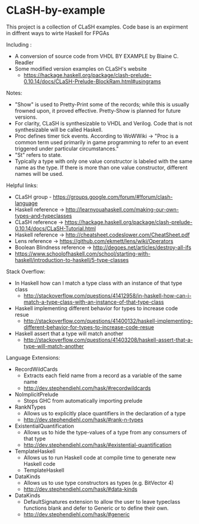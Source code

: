 # CLaSH-by-example
This project is a collection of CLaSH examples. Code base is an expirment in diffrent ways to wirte Haskell for FPGAs

Including :
- A conversion of source code from VHDL BY EXAMPLE by Blaine C. Readler
- Some modified version examples on CLaSH's website
  * https://hackage.haskell.org/package/clash-prelude-0.10.14/docs/CLaSH-Prelude-BlockRam.html#usingrams


Notes:
- "Show" is used to Pretty-Print some of the records; while this is usually frowned upon, it proved effective. Pretty-Show is planned for future versions.
- For clarity, CLaSH is synthesizable to VHDL and Verilog. Code that is not synthesizable will be called Haskell.
- Proc defines timer tick events. According to WoWWiki -> "Proc is a common term used primarily in game programming to refer to an event triggered under particular circumstances."
- "St" refers to state.
- Typically a type with only one value constructor is labeled with the same name as the type. If there is more than one value constructor, different names will be used.


Helpful links:
- CLaSH group - https://groups.google.com/forum/#!forum/clash-language
- Haskell reference -> http://learnyouahaskell.com/making-our-own-types-and-typeclasses
- CLaSH reference -> https://hackage.haskell.org/package/clash-prelude-0.10.14/docs/CLaSH-Tutorial.html
- Haskell reference -> http://cheatsheet.codeslower.com/CheatSheet.pdf
- Lens reference -> https://github.com/ekmett/lens/wiki/Operators
- Boolean Blindness reference -> http://degoes.net/articles/destroy-all-ifs
- https://www.schoolofhaskell.com/school/starting-with-haskell/introduction-to-haskell/5-type-classes


Stack Overflow:
- In Haskell how can I match a type class with an instance of that type class
  * http://stackoverflow.com/questions/41412958/in-haskell-how-can-i-match-a-type-class-with-an-instance-of-that-type-class
- Haskell implementing different behavior for types to increase code resue
  * http://stackoverflow.com/questions/41400132/haskell-implementing-different-behavior-for-types-to-increase-code-resue
- Haskell assert that a type will match another
  * http://stackoverflow.com/questions/41403208/haskell-assert-that-a-type-will-match-another

Language Extensions:
- RecordWildCards
  * Extracts each field name from a record as a variable of the same name
  * http://dev.stephendiehl.com/hask/#recordwildcards
- NoImplicitPrelude
  * Stops GHC from automatically importing prelude
- RankNTypes
  * Allows us to explicitly place quantifiers in the declaration of a type
  * http://dev.stephendiehl.com/hask/#rank-n-types
- ExistentialQuantification
  * Allows us to hide the type-values of a type from any consumers of that type
  * http://dev.stephendiehl.com/hask/#existential-quantification
- TemplateHaskell
  * Allows us to run Haskell code at compile time to generate new Haskell code
  * TemplateHaskell
- DataKinds
  * Allows us to use type constructors as types (e.g. BitVector 4)
  * http://dev.stephendiehl.com/hask/#data-kinds
- DataKinds
  * DefaultSignatures extension to allow the user to leave typeclass functions blank and defer to Generic or to define their own.
  * http://dev.stephendiehl.com/hask/#generic
